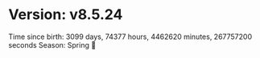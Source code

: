 # Version: v8.5.24
Time since birth: 3099 days, 74377 hours, 4462620 minutes, 267757200 seconds
Season: Spring 🌸
